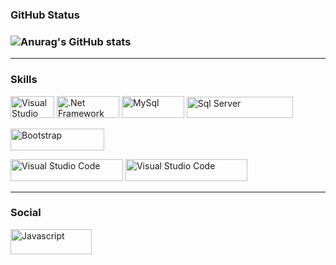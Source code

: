 ### GitHub Status
### ![Anurag's GitHub stats](https://github-readme-stats.vercel.app/api?username=LeonardoGf12&hide=contribs,prs&show_icons=true&theme=radical)
---
### Skills
<p>
 <a href="https://learn.microsoft.com/pt-br/dotnet/csharp/" target="_blank" rel="noreferrer"><img src="https://img.shields.io/badge/C%23-239120?style=for-the-badge&logo=c-sharp&logoColor=white" width="70" height="35" alt="Visual Studio Code" /></a> 
<a href="https://dotnet.microsoft.com/pt-br/learn/dotnet/what-is-dotnet-framework" target="_blank" rel="noreferrer"><img src="https://img.shields.io/badge/.NET-512BD4?style=for-the-badge&logo=dotnet&logoColor=white" width="100" height="35" alt=".Net Framework" /></a> 
<a href="https://dev.mysql.com/downloads/mysql/" target="_blank" rel="noreferrer"><img src="https://img.shields.io/badge/MySQL-005C84?style=for-the-badge&logo=mysql&logoColor=white" width="100" height="35" alt="MySql" /></a> 
 <a href="https://www.microsoft.com/en-us/sql-server/sql-server-downloads" target="_blank" rel="noreferrer"><img src="https://img.shields.io/badge/Microsoft_SQL_Server-CC2927?style=for-the-badge&logo=microsoft-sql-server&logoColor=white" width="170" height="34" alt="Sql Server" /></a> 
 
  
  
  
<a href="https://getbootstrap.com/" target="_blank" rel="noreferrer"><img src="https://img.shields.io/badge/Bootstrap-563D7C?style=for-the-badge&logo=bootstrap&logoColor=white" width="150" height="35" alt="Bootstrap" /></a>
  
<a href="https://visualstudio.microsoft.com/pt-br/thank-you-downloading-visual-studio/?sku=Community&channel=Release&version=VS2022&source=VSLandingPage&cid=2030&passive=false" target="_blank" rel="noreferrer"><img src="https://img.shields.io/badge/Visual_Studio-5C2D91?style=for-the-badge&logo=visual%20studio&logoColor=white" width="180" height="35" alt="Visual Studio Code" /></a>
<a href="https://code.visualstudio.com/" target="_blank" rel="noreferrer"><img src="https://img.shields.io/badge/Visual_Studio_Code-0078D4?style=for-the-badge&logo=visual%20studio%20code&logoColor=white" width="195" height="35" alt="Visual Studio Code" /></a>
  
  
  
  

  
</p>


---
### Social
<p align="left">
<a href="https://www.linkedin.com/in/leonardo-gon%C3%A7alves-fazolo-aa860621a/" target="_blank" rel="noreferrer"><img src="https://img.shields.io/badge/LinkedIn-0077B5?style=for-the-badge&logo=linkedin&logoColor=white" width="130" height="40" alt="Javascript" /></a>
</p>

<!--
**Leonardogf12/Leonardogf12** is a ✨ _special_ ✨ repository because its `README.md` (this file) appears on your GitHub profile.

Here are some ideas to get you started:

- 🔭 I’m currently working on ...
- 🌱 I’m currently learning ...
- 👯 I’m looking to collaborate on ...
- 🤔 I’m looking for help with ...
- 💬 Ask me about ...
- 📫 How to reach me: ...
- 😄 Pronouns: ...
- ⚡ Fun fact: ...
-->
